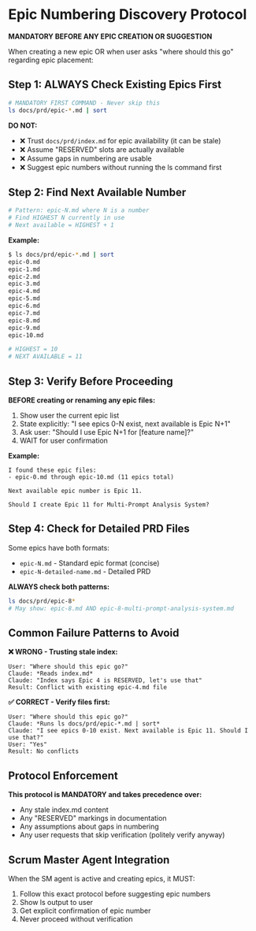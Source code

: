 # Epic Numbering Discovery Protocol

**MANDATORY BEFORE ANY EPIC CREATION OR SUGGESTION**

When creating a new epic OR when user asks "where should this go" regarding epic placement:

## Step 1: ALWAYS Check Existing Epics First

```bash
# MANDATORY FIRST COMMAND - Never skip this
ls docs/prd/epic-*.md | sort
```

**DO NOT:**
- ❌ Trust `docs/prd/index.md` for epic availability (it can be stale)
- ❌ Assume "RESERVED" slots are actually available
- ❌ Assume gaps in numbering are usable
- ❌ Suggest epic numbers without running the ls command first

## Step 2: Find Next Available Number

```bash
# Pattern: epic-N.md where N is a number
# Find HIGHEST N currently in use
# Next available = HIGHEST + 1
```

**Example:**
```bash
$ ls docs/prd/epic-*.md | sort
epic-0.md
epic-1.md
epic-2.md
epic-3.md
epic-4.md
epic-5.md
epic-6.md
epic-7.md
epic-8.md
epic-9.md
epic-10.md

# HIGHEST = 10
# NEXT AVAILABLE = 11
```

## Step 3: Verify Before Proceeding

**BEFORE creating or renaming any epic files:**

1. Show user the current epic list
2. State explicitly: "I see epics 0-N exist, next available is Epic N+1"
3. Ask user: "Should I use Epic N+1 for [feature name]?"
4. WAIT for user confirmation

**Example:**
```
I found these epic files:
- epic-0.md through epic-10.md (11 epics total)

Next available epic number is Epic 11.

Should I create Epic 11 for Multi-Prompt Analysis System?
```

## Step 4: Check for Detailed PRD Files

Some epics have both formats:
- `epic-N.md` - Standard epic format (concise)
- `epic-N-detailed-name.md` - Detailed PRD

**ALWAYS check both patterns:**
```bash
ls docs/prd/epic-8*
# May show: epic-8.md AND epic-8-multi-prompt-analysis-system.md
```

## Common Failure Patterns to Avoid

**❌ WRONG - Trusting stale index:**
```
User: "Where should this epic go?"
Claude: *Reads index.md*
Claude: "Index says Epic 4 is RESERVED, let's use that"
Result: Conflict with existing epic-4.md file
```

**✅ CORRECT - Verify files first:**
```
User: "Where should this epic go?"
Claude: *Runs ls docs/prd/epic-*.md | sort*
Claude: "I see epics 0-10 exist. Next available is Epic 11. Should I use that?"
User: "Yes"
Result: No conflicts
```

## Protocol Enforcement

**This protocol is MANDATORY and takes precedence over:**
- Any stale index.md content
- Any "RESERVED" markings in documentation
- Any assumptions about gaps in numbering
- Any user requests that skip verification (politely verify anyway)

## Scrum Master Agent Integration

When the SM agent is active and creating epics, it MUST:
1. Follow this exact protocol before suggesting epic numbers
2. Show ls output to user
3. Get explicit confirmation of epic number
4. Never proceed without verification
